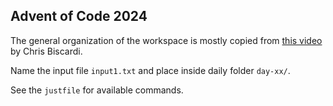 ## Advent of Code 2024
The general organization of the workspace is mostly copied from [this video](https://www.youtube.com/watch?v=HXWnVnwqluQ) by Chris Biscardi.

Name the input file `input1.txt` and place inside daily folder `day-xx/`.

See the `justfile` for available commands.
